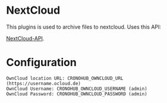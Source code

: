 # NextCloud

This plugins is used to archive files to nextcloud. Uses this API:

[NextCloud-API](https://github.com/EnterpriseyIntranet/nextcloud-API).

# Configuration

```
OwnCloud location URL: CRONOHUB_OWNCLOUD_URL (https://username.ocloud.de)
OwnCloud Username: CRONOHUB_OWNCLOUD_USERNAME (admin)
OwnCloud Password: CRONOHUB_OWNCLOUD_PASSWORD (admin)
```